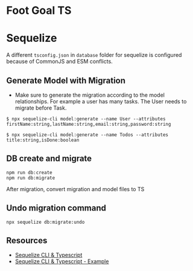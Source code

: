 # Foot Goal TS

# Sequelize

A different `tsconfig.json` in `database` folder for sequelize is configured because of CommonJS and ESM
conflicts.

## Generate Model with Migration
- Make sure to generate the migration according to the model relationships. For example a user has many tasks. The User needs to migrate before Task. 

```
$ npx sequelize-cli model:generate --name User --attributes firstName:string,lastName:string,email:string,password:string

$ npx sequelize-cli model:generate --name Todos --attributes title:string,isDone:boolean
```

## DB create and migrate

```
npm run db:create
npm run db:migrate
```

After migration, convert migration and model files to TS

## Undo migration command

```
npx sequelize db:migrate:undo
```

## Resources

- [Sequelize CLI & Typescript](https://dev.to/maliksamad/sequelize-cli-typescript-4ff0)
- [Sequelize CLI & Typescript - Example](https://github.com/MichalZalecki/sequelize-with-typescript-example)
